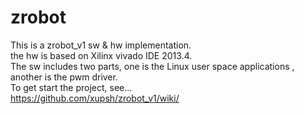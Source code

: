 zrobot
======

This is a zrobot_v1 sw & hw implementation.  
the hw is based on Xilinx vivado IDE 2013.4.  
The sw includes two parts, one is the Linux user space applications , another is the pwm driver.   
To get start the project,  see...  
https://github.com/xupsh/zrobot_v1/wiki/ 



